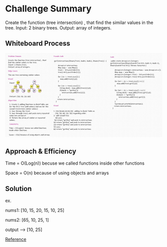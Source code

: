 # Challenge Summary
Create the function (tree intersection) , that find the similar values in the tree.
Input: 2 binary trees.
Output: array of integers.

## Whiteboard Process
![intersection](.\hashmap-tree-intersection.png)

## Approach & Efficiency
Time = O(Log(n))  becuse we called functions inside other functions

Space = O(n) because of using objects and arrays

## Solution
ex. 

nums1: [10, 15, 20, 15, 10, 25]

nums2: [65, 10, 25, 1]

output --> [10, 25]

 
[Reference](https://favtutor.com/blogs/intersection-of-two-arrays-using-hashmap)